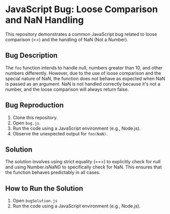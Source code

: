 # JavaScript Bug: Loose Comparison and NaN Handling

This repository demonstrates a common JavaScript bug related to loose comparison (==) and the handling of NaN (Not a Number).

## Bug Description
The `foo` function intends to handle null, numbers greater than 10, and other numbers differently. However, due to the use of loose comparison and the special nature of NaN, the function does not behave as expected when NaN is passed as an argument.  NaN is not handled correctly because it's not a number, and the loose comparison will always return false.

## Bug Reproduction
1. Clone this repository.
2. Open `bug.js`.
3. Run the code using a JavaScript environment (e.g., Node.js).
4. Observe the unexpected output for `foo(NaN)`. 

## Solution
The solution involves using strict equality (===) to explicitly check for null and using Number.isNaN() to specifically check for NaN. This ensures that the function behaves predictably in all cases.

## How to Run the Solution
1. Open `bugSolution.js`
2. Run the code using a JavaScript environment (e.g., Node.js).
